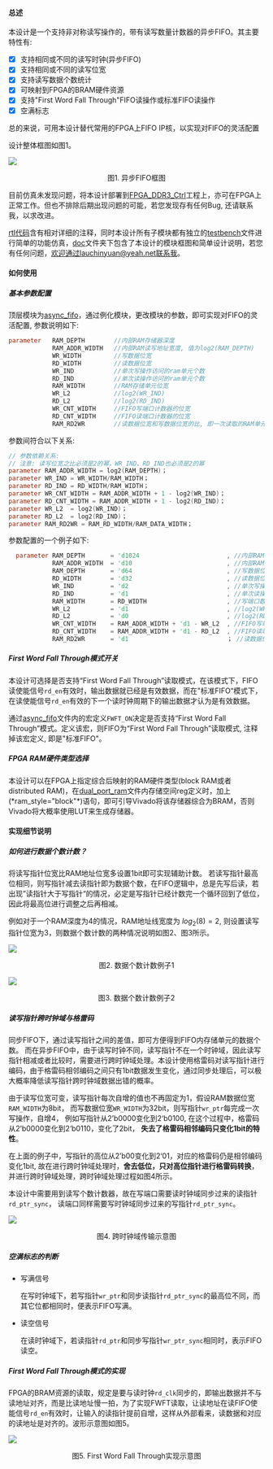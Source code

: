 #### 总述

本设计是一个支持非对称读写操作的，带有读写数量计数器的异步FIFO。其主要特性有:

- [x] 支持相同或不同的读写时钟(异步FIFO)
- [x] 支持相同或不同的读写位宽
- [x] 支持读写数据个数统计
- [x] 可映射到FPGA的BRAM硬件资源
- [x] 支持"First Word Fall Through"FIFO读操作或标准FIFO读操作
- [x] 空满标志

总的来说，可用本设计替代常用的FPGA上FIFO IP核，以实现对FIFO的灵活配置

设计整体框图如图1。

![](./img/async_fifo.jpg)

<center>图1. 异步FIFO框图</center>

目前仿真未发现问题，将本设计部署到[FPGA_DDR3_Ctrl](https://github.com/lauchinyuan/FPGA_DDR3_Ctrl)工程上，亦可在FPGA上正常工作。但也不排除后期出现问题的可能，若您发现存有任何Bug, 还请联系我，以求改进。

[rtl代码](./rtl)含有相对详细的注释，同时本设计所有子模块都有独立的[testbench](./testbench)文件进行简单的功能仿真，[doc](./doc)文件夹下包含了本设计的模块框图和简单设计说明，若您有任何问题，欢迎通过lauchinyuan@yeah.net联系我。

#### 如何使用

##### 基本参数配置

顶层模块为[async_fifo](./rtl/async_fifo.v)，通过例化模块，更改模块的参数，即可实现对FIFO的灵活配置, 参数说明如下:

```verilog
parameter   RAM_DEPTH        //内部RAM存储器深度
            RAM_ADDR_WIDTH   //内部RAM读写地址宽度, 值为log2(RAM_DEPTH)
            WR_WIDTH         //写数据位宽
            RD_WIDTH         //读数据位宽
            WR_IND           //单次写操作访问的ram单元个数
            RD_IND           //单次读操作访问的ram单元个数         
            RAM_WIDTH        //RAM存储单元位宽
            WR_L2            //log2(WR_IND)
            RD_L2            //log2(RD_IND)
            WR_CNT_WIDTH     //FIFO写端口计数器的位宽
            RD_CNT_WIDTH     //FIFO读端口计数器的位宽  
            RAM_RD2WR        //读数据位宽和写数据位宽的比, 即一次读取的RAM单元深度,当读位宽小于等于写位宽时,值为1
```

参数间符合以下关系:

```verilog
// 参数依赖关系:
// 注意: 读写位宽之比必须是2的幂，WR_IND、RD_IND也必须是2的幂
parameter RAM_ADDR_WIDTH = log2(RAM_DEPTH)；	
parameter WR_IND = WR_WIDTH/RAM_WIDTH；
parameter RD_IND = RD_WIDTH/RAM_WIDTH；
parameter WR_CNT_WIDTH = RAM_ADDR_WIDTH + 1 - log2(WR_IND)；
parameter RD_CNT_WIDTH = RAM_ADDR_WIDTH + 1 - log2(RD_IND)；
parameter WR_L2  = log2(WR_IND)；
parameter RD_L2  = log2(RD_IND)；
parameter RAM_RD2WR = RAM_RD_WIDTH/RAM_DATA_WIDTH；
```

参数配置的一个例子如下:

```verilog
  parameter RAM_DEPTH       = 'd1024                        , //内部RAM存储器深度
            RAM_ADDR_WIDTH  = 'd10                          , //内部RAM读写地址宽度, 值为log2(RAM_DEPTH)
            RAM_DEPTH       = 'd64                          , //写数据位宽
            RD_WIDTH        = 'd32                          , //读数据位宽
            WR_IND          = 'd2                           , //单次写操作访问的ram单元个数
            RD_IND          = 'd1                           , //单次读操作访问的ram单元个数         
            RAM_WIDTH       = RD_WIDTH                      , //写端口数据位宽更小,使用写数据位宽作为RAM存储器的位宽
            WR_L2           = 'd1                           , //log2(WR_IND), 决定写地址有效数据位个数及RAM位宽
            RD_L2           = 'd0                           , //log2(RD_IND), 决定读地址有效低位
            WR_CNT_WIDTH    = RAM_ADDR_WIDTH + 'd1 - WR_L2  , //FIFO写端口计数器的位宽
            RD_CNT_WIDTH    = RAM_ADDR_WIDTH + 'd1 - RD_L2  , //FIFO读端口计数器的位宽  
            RAM_RD2WR       = 'd1                           ； //读数据位宽和写数据位宽的比, 即一次读取的RAM单元深度, RAM_RD2WR = RD_WIDTH/WR_WIDTH, 当读位宽小于等于写位宽时, 值为1
```

##### First Word Fall Through模式开关

本设计可选择是否支持“First Word Fall Through”读取模式，在该模式下，FIFO读使能信号`rd_en`有效时，输出数据就已经是有效数据，而在"标准FIFO“模式下，在读使能信号`rd_en`有效的下一个读时钟周期下的输出数据才认为是有效数据。

通过[async_fifo](./rtl/async_fifo.v)文件内的宏定义`FWFT_ON`决定是否支持“First Word Fall Through”模式。定义该宏，则FIFO为“First Word Fall Through”读取模式, 注释掉该宏定义, 即是"标准FIFO"。

##### FPGA RAM硬件类型选择

本设计可以在FPGA上指定综合后映射的RAM硬件类型(block RAM或者distributed RAM)，在[dual_port_ram](./rtl/dual_port_ram.v)文件内存储空间reg定义时，加上(\*ram_style="block"\*)语句，即可引导Vivado将该存储器综合为BRAM，否则Vivado将大概率使用LUT来生成存储器。

#### 实现细节说明

##### 如何进行数据个数计数？

将读写指针位宽比RAM地址位宽多设置1bit即可实现辅助计数。 若读写指针最高位相同，则写指针减去读指针即为数据个数，在FIFO逻辑中，总是先写后读，若出现”读指针大于写指针“的情况，必定是写指针已经计数完一个循环回到了低位，因此将最高位进行调整之后再相减。

例如对于一个RAM深度为4的情况，RAM地址线宽度为 $log_2(8)=2$, 则设置读写指针位宽为3，则数据个数计数的两种情况说明如图2、图3所示。

![](./img/cnt_example1.jpg)

<center>图2. 数据个数计数例子1</center>

![](./img/cnt_example2.jpg)

<center>图3. 数据个数计数例子2</center>

##### 读写指针跨时钟域与格雷码

同步FIFO下，通过读写指针之间的差值，即可方便得到FIFO内存储单元的数据个数。 而在异步FIFO中，由于读写时钟不同，读写指针不在一个时钟域，因此读写指针相减或者比较时，需要进行跨时钟域处理。本设计使用格雷码对读写指针进行编码，由于格雷码相邻编码之间只有1bit数据发生变化，通过同步处理后，可以极大概率降低读写指针跨时钟域数据出错的概率。

由于读写位宽可变，读写指针每次自增的值也不再固定为1，假设RAM数据位宽`RAM_WIDTH`为8bit， 而写数据位宽`WR_WIDTH`为32bit，则写指针`wr_ptr`每完成一次写操作，自增4， 例如写指针从2’b0000变化到2‘b0100, 在这个过程中，格雷码从2’b0000变化到2‘b0110，变化了2bit， **失去了格雷码相邻编码只变化1bit的特性**。

在上面的例子中，写指针的高位从2’b00变化到2‘01，对应的格雷码仍是相邻编码变化1bit, 故在进行跨时钟域处理时，**舍去低位，只对高位指针进行格雷码转换**，并进行跨时钟域处理，跨时钟域处理过程如图4所示。

本设计中需要用到读写个数计数器，故在写端口需要读时钟域同步过来的读指针`rd_ptr_sync`， 读端口同样需要写时钟域同步过来的写指针`rd_ptr_sync`。

![](./img/cdc.jpg)

<center>图4. 跨时钟域传输示意图</center>

##### 空满标志的判断

- 写满信号

  在写时钟域下，若写指针`wr_ptr`和同步读指针`rd_ptr_sync`的最高位不同，而其它位都相同时，便表示FIFO写满。

- 读空信号

  在读时钟域下，若读指针`rd_ptr`和同步写指针`wr_ptr_sync`相同时，表示FIFO读空。

##### First Word Fall Through模式的实现

FPGA的BRAM资源的读取，规定是要与读时钟`rd_clk`同步的，即输出数据并不与读地址对齐，而是比读地址慢一拍，为了实现FWFT读取，让读地址在读FIFO使能信号`rd_en`有效时，让输入的读指针提前自增，这样从外部看来，读数据和对应的读地址是对齐的。波形示意图如图5。

![](./img/fwft.jpg)

<center>图5. First Word Fall Through实现示意图</center>